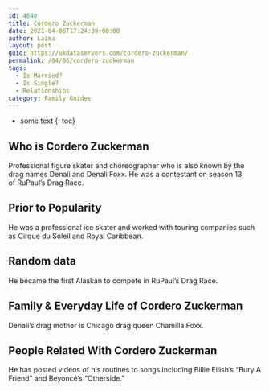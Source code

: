 ```yaml
---
id: 4640
title: Cordero Zuckerman
date: 2021-04-06T17:24:39+00:00
author: Laima
layout: post
guid: https://ukdataservers.com/cordero-zuckerman/
permalink: /04/06/cordero-zuckerman
tags:
  - Is Married?
  - Is Single?
  - Relationships
category: Family Guides
---
```


* some text
{: toc}


## Who is Cordero Zuckerman
                  
                  
                  
Professional figure skater and choreographer who is also known by the drag names Denali and Denali Foxx. He was a contestant on season 13 of RuPaul&#8217;s Drag Race.
                  
              
            
              
            
                
                
                
## Prior to Popularity
                  
                  
                  
He was a professional ice skater and worked with touring companies such as Cirque du Soleil and Royal Caribbean.
                  
              
            
              
            
                
                
                
## Random data
                  
                  
                  
He became the first Alaskan to compete in RuPaul&#8217;s Drag Race.
                  
              
            
              
            
                
                
                
## Family & Everyday Life of Cordero Zuckerman
                  
                  
                  
Denali&#8217;s drag mother is Chicago drag queen Chamilla Foxx.
                  
              
            
              
            
                
                
                
## People Related With Cordero Zuckerman
                  
                  
                  
He has posted videos of his routines to songs including Billie Eilish&#8217;s &#8220;Bury A Friend&#8221; and Beyoncé&#8217;s &#8220;Otherside.&#8221; 
                  
              
            
              
            
                
              
            
              
              
            
            
              
            
          
          
          